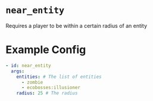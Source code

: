 # `near_entity`

Requires a player to be within a certain radius of an entity

# Example Config
```yaml
- id: near_entity
  args:
    entities: # The list of entities
      - zombie
      - ecobosses:illusioner
    radius: 25 # The radius
```
